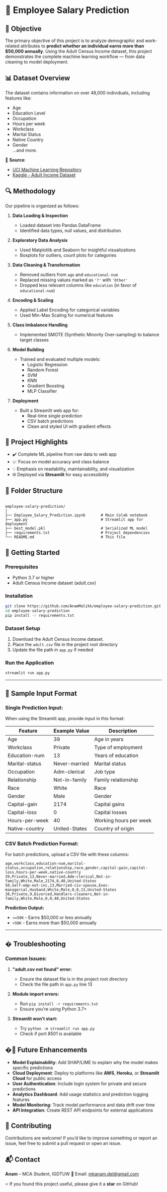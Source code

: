 # 💼 Employee Salary Prediction 

## 🎯 Objective

The primary objective of this project is to analyze demographic and work-related attributes to **predict whether an individual earns more than $50,000 annually**. Using the Adult Census Income dataset, this project demonstrates the complete machine learning workflow — from data cleaning to model deployment.

## 📊 Dataset Overview

The dataset contains information on over 48,000 individuals, including features like:

- Age
- Education Level
- Occupation
- Hours per week
- Workclass
- Marital Status
- Native Country
- Gender  
...and more.

🔗 **Source**:  
- [UCI Machine Learning Repository](https://archive.ics.uci.edu/dataset/2/adult)  
- [Kaggle - Adult Income Dataset](https://www.kaggle.com/datasets/wenruliu/adult-income-dataset)

## 🔍 Methodology

Our pipeline is organized as follows:

1. **Data Loading & Inspection**
   - Loaded dataset into Pandas DataFrame
   - Identified data types, null values, and distribution

2. **Exploratory Data Analysis**
   - Used Matplotlib and Seaborn for insightful visualizations
   - Boxplots for outliers, count plots for categories

3. **Data Cleaning & Transformation**
   - Removed outliers from `age` and `educational-num`
   - Replaced missing values marked as `'?'` with `'Other'`
   - Dropped less relevant columns like `education` (in favor of `educational-num`)

4. **Encoding & Scaling**
   - Applied Label Encoding for categorical variables
   - Used Min-Max Scaling for numerical features

5. **Class Imbalance Handling**
   - Implemented SMOTE (Synthetic Minority Over-sampling) to balance target classes

6. **Model Building**
   - Trained and evaluated multiple models:
     - Logistic Regression
     - Random Forest
     - SVM
     - KNN
     - Gradient Boosting
     - MLP Classifier 

7. **Deployment**
   - Built a Streamlit web app for:
     - Real-time single prediction
     - CSV batch predictions
     - Clean and styled UI with gradient effects


## 🧠 Project Highlights
- ✔️ Complete ML pipeline from raw data to web app
- 📈 Focus on model accuracy and class balance
- 💡 Emphasis on readability, maintainability, and visualization
- 🌐 Deployed via **Streamlit** for easy accessibility


## 📌 Folder Structure

```

employee-salary-prediction/
│
├── Employee_Salary_Prediction.ipynb       # Main Colab notebook
├── app.py                                 # Streamlit app for deployment
├── best_model.pkl                         # Serialized ML model
├── requirements.txt                       # Project dependencies
└── README.md                              # This file

````

## 🚀 Getting Started

### Prerequisites
- Python 3.7 or higher
- Adult Census Income dataset (adult.csv)

### Installation

```bash
git clone https://github.com/AnamMalikk/employee-salary-prediction.git
cd employee-salary-prediction
pip install -r requirements.txt
```

### Dataset Setup
1. Download the Adult Census Income dataset.
2. Place the `adult.csv` file in the project root directory
3. Update the file path in `app.py` if needed

### Run the Application
```bash
streamlit run app.py
```

---

## 📝 Sample Input Format

### Single Prediction Input:
When using the Streamlit app, provide input in this format:

| Feature | Example Value | Description |
|---------|---------------|-------------|
| Age | 39 | Age in years |
| Workclass | Private | Type of employment |
| Education-num | 13 | Years of education |
| Marital-status | Never-married | Marital status |
| Occupation | Adm-clerical | Job type |
| Relationship | Not-in-family | Family relationship |
| Race | White | Race |
| Gender | Male | Gender |
| Capital-gain | 2174 | Capital gains |
| Capital-loss | 0 | Capital losses |
| Hours-per-week | 40 | Working hours per week |
| Native-country | United-States | Country of origin |

### CSV Batch Prediction Format:
For batch predictions, upload a CSV file with these columns:
```csv
age,workclass,education-num,marital-status,occupation,relationship,race,gender,capital-gain,capital-loss,hours-per-week,native-country
39,Private,13,Never-married,Adm-clerical,Not-in-family,White,Male,2174,0,40,United-States
50,Self-emp-not-inc,13,Married-civ-spouse,Exec-managerial,Husband,White,Male,0,0,13,United-States
38,Private,9,Divorced,Handlers-cleaners,Not-in-family,White,Male,0,0,40,United-States
```

**Prediction Output:** 
- `<=50K` - Earns $50,000 or less annually
- `>50K` - Earns more than $50,000 annually

---

## �️ Troubleshooting

### Common Issues:

1. **"adult.csv not found" error:**
   - Ensure the dataset file is in the project root directory
   - Check the file path in `app.py` line 13

2. **Module import errors:**
   - Run `pip install -r requirements.txt`
   - Ensure you're using Python 3.7+

3. **Streamlit won't start:**
   - Try `python -m streamlit run app.py`
   - Check if port 8501 is available

## �🔮 Future Enhancements

* **Model Explainability**: Add SHAP/LIME to explain why the model makes specific predictions
* **Cloud Deployment**: Deploy to platforms like **AWS**, **Heroku**, or **Streamlit Cloud** for public access
* **User Authentication**: Include login system for private and secure predictions
* **Analytics Dashboard**: Add usage statistics and prediction logging features
* **Model Monitoring**: Track model performance and data drift over time
* **API Integration**: Create REST API endpoints for external applications

## 🤝 Contributing
Contributions are welcome! If you’d like to improve something or report an issue, feel free to submit a pull request or open an issue.

## 📬 Contact
**Anam** – MCA Student, IGDTUW
📧 Email: [mkanam.del@gmail.com](mailto:mkanam.del@gmail.com)


⭐️ If you found this project useful, please give it a **star** on GitHub!


